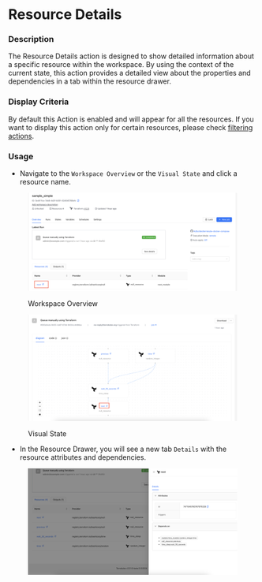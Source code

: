 # Resource Details

### Description

The Resource Details action is designed to show detailed information about a specific resource within the workspace. By using the context of the current state, this action provides a detailed view about the properties and dependencies in a tab within the resource drawer.

### Display Criteria

By default this Action is enabled and will appear for all the resources. If you want to display this action only for certain resources, please check [filtering actions](../developing-actions/display-criteria.md).

### Usage

* Navigate to the `Workspace Overview` or the `Visual State` and click a resource name.&#x20;

<figure><img src="../../../../.gitbook/assets/image (3) (1) (1).png" alt=""><figcaption><p>Workspace Overview</p></figcaption></figure>

<figure><img src="../../../../.gitbook/assets/image (1) (1) (1) (1).png" alt=""><figcaption><p>Visual State</p></figcaption></figure>

* In the Resource Drawer, you will see a new tab `Details` with the resource attributes and dependencies.

<figure><img src="../../../../.gitbook/assets/image (4) (1) (1).png" alt=""><figcaption></figcaption></figure>
